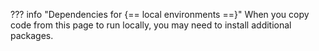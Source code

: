 ??? info "Dependencies for {== local environments ==}"
    When you copy code from this page to run locally, you may need to install additional packages.
